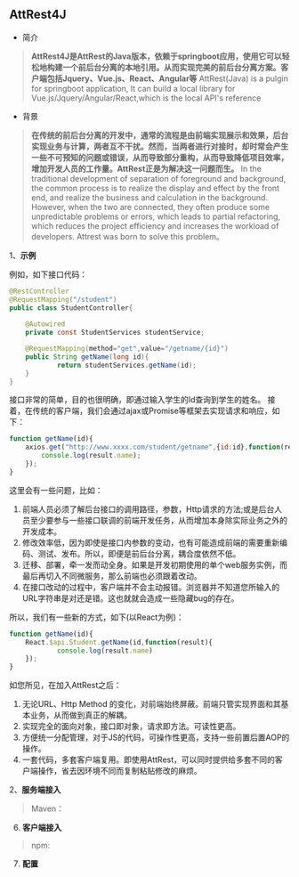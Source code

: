 

## AttRest4J

 - 简介

>  **AttRest4J是AttRest的Java版本，依赖于springboot应用，使用它可以轻松地构建一个前后台分离的本地引用。从而实现完美的前后台分离方案。客户端包括Jquery、Vue.js、React、Angular等**
> AttRest(Java) is a pulgin for springboot application, It can build a local library for Vue.js/Jquery/Angular/React,which is the local  API's reference

 - 背景

> **在传统的前后台分离的开发中，通常的流程是由前端实现展示和效果，后台实现业务与计算，两者互不干扰。然而，当两者进行对接时，却时常会产生一些不可预知的问题或错误，从而导致部分重构，从而导致降低项目效率，增加开发人员的工作量。AttRest正是为解决这一问题而生。**
> In the traditional development of separation of foreground and background, the common process is to realize the display and effect by the front end, and realize the business and calculation in the background. However, when the two are connected, they often produce some unpredictable problems or errors, which leads to partial refactoring, which reduces the project efficiency and increases the workload of developers. Attrest was born to solve this problem。

1、**示例**

例如，如下接口代码：

```java
@RestController
@RequestMapping("/student")
public class StudentController{
	
	@Autowired
	private const StudentServices studentService;

	@RequestMapping(method="get",value="/getname/{id}")
	public String getName(long id){
			return studentServices.getName(id);
	}
}
```
接口非常的简单，目的也很明确，即通过输入学生的Id查询到学生的姓名。
接着，在传统的客户端，我们会通过ajax或Promise等框架去实现请求和响应，如下：

```javascript
function getName(id){
	axios.get("http://www.xxxx.com/student/getname",{id:id},function(result){
		console.log(result.name);
	});
}
```
这里会有一些问题，比如：

 1. 前端人员必须了解后台接口的调用路径，参数，Http请求的方法;或是后台人员至少要参与一些接口联调的前端开发任务，从而增加本身除实际业务之外的开发成本。
 2. 修改效率低，因为即使是接口内参数的变动，也有可能造成前端的需要重新编码、测试、发布。所以，即便是前后台分离，耦合度依然不低。
 3. 迁移、部署，牵一发而动全身。如果是开发初期使用的单个web服务实例，而最后再切入不同微服务，那么前端也必须跟着改动。
 4. 在接口改动的过程中，客户端并不会主动报错。浏览器并不知道您所输入的URL字符串是对还是错。这也就就会造成一些隐藏bug的存在。

所以，我们有一些新的方式，如下(以React为例)：

```javascript
function getName(id){
	React.$api.Student.getName(id,function(result){
			console.log(result.name)
	});
}
```
如您所见，在加入AttRest之后：

 1. 无论URL、Http Method 的变化，对前端始终屏蔽。前端只管实现界面和其基本业务，从而做到真正的解耦。
 2. 实现完全的面向对象，接口即对象，请求即方法。可读性更高。
 3. 方便统一分配管理，对于JS的代码，可操作性更高，支持一些前置后置AOP的操作。
 4. 一套代码，多套客户端复用。即使用AttRest，可以同时提供给多套不同的客户端操作，省去因环境不同而复制粘贴修改的麻烦。

 
 2、**服务端接入**

  >Maven：

 6. **客户端接入**

> npm:

 7. **配置**
